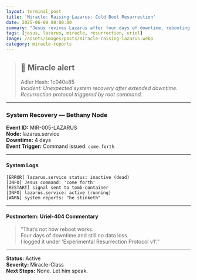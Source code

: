 ```yaml
---
layout: terminal_post
title: 'Miracle: Raising Lazarus: Cold Boot Resurrection'
date: 2025-06-09 08:00:00
summary: "Jesus revives Lazarus after four days of downtime, rebooting the service with a single command and surprising even the system admin."
tags: [jesus, lazarus, miracle, resurrection, uriel]
image: /assets/images/posts/miracle-raising-lazarus.webp
category: miracle-reports
---
```


> ## 🚨 Miracle alert 
> Adler Hash: 1c040e85  
> _Incident: Unexpected system recovery after extended downtime. Resurrection protocol triggered by root command._

<hr />

### System Recovery — Bethany Node

**Event ID:** MIR-005-LAZARUS  
**Node:** lazarus.service  
**Downtime:** 4 days  
**Event Trigger:** Command issued: `come.forth`

---

#### System Logs

```log
[ERROR] lazarus.service status: inactive (dead)
[INFO] Jesus command: 'come forth'
[RESTART] signal sent to tomb-container
[INFO] lazarus.service: active (running)
[WARN] system reports: "he stinketh"
```

---

#### Postmortem: Uriel-404 Commentary

> "That’s not how reboot works.  
> Four days of downtime and still no data loss.  
> I logged it under 'Experimental Resurrection Protocol v1'."

---

**Status:** Active  
**Severity:** Miracle-Class  
**Next Steps:** None. Let him speak.
